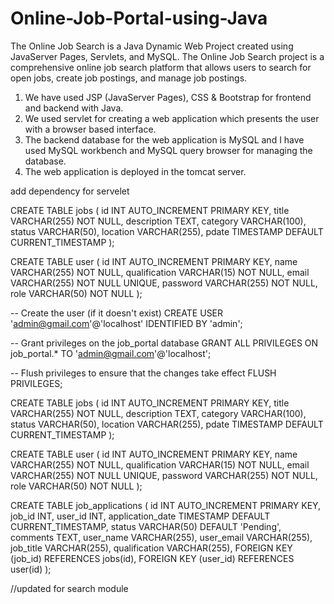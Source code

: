 # Online-Job-Portal-using-Java
The Online Job Search is a Java Dynamic Web Project created using JavaServer Pages, Servlets, and MySQL. 
The Online Job Search project is a comprehensive online job search platform that allows users to search for open jobs, create job postings, and manage job postings.
1. We have used JSP (JavaServer Pages), CSS & Bootstrap for frontend and backend with Java. 
2. We used servlet  for creating a web application which presents the user with a browser based interface.  
3. The backend database for the web application is MySQL and I have used MySQL workbench and MySQL query browser for managing the database. 
4. The web application is deployed in the tomcat server.


add dependency for servelet

CREATE TABLE jobs (
    id INT AUTO_INCREMENT PRIMARY KEY,
    title VARCHAR(255) NOT NULL,
    description TEXT,
    category VARCHAR(100),
    status VARCHAR(50),
    location VARCHAR(255),
    pdate TIMESTAMP DEFAULT CURRENT_TIMESTAMP
);


CREATE TABLE user (
    id INT AUTO_INCREMENT PRIMARY KEY,
    name VARCHAR(255) NOT NULL,
    qualification VARCHAR(15) NOT NULL,
    email VARCHAR(255) NOT NULL UNIQUE,
    password VARCHAR(255) NOT NULL,
    role VARCHAR(50) NOT NULL
);


-- Create the user (if it doesn't exist)
CREATE USER 'admin@gmail.com'@'localhost' IDENTIFIED BY 'admin';

-- Grant privileges on the job_portal database
GRANT ALL PRIVILEGES ON job_portal.* TO 'admin@gmail.com'@'localhost';

-- Flush privileges to ensure that the changes take effect
FLUSH PRIVILEGES;

CREATE TABLE jobs (
    id INT AUTO_INCREMENT PRIMARY KEY,
    title VARCHAR(255) NOT NULL,
    description TEXT,
    category VARCHAR(100),
    status VARCHAR(50),
    location VARCHAR(255),
    pdate TIMESTAMP DEFAULT CURRENT_TIMESTAMP
);

CREATE TABLE user (
    id INT AUTO_INCREMENT PRIMARY KEY,
    name VARCHAR(255) NOT NULL,
    qualification VARCHAR(15) NOT NULL,
    email VARCHAR(255) NOT NULL UNIQUE,
    password VARCHAR(255) NOT NULL,
    role VARCHAR(50) NOT NULL
);

CREATE TABLE job_applications (
    id INT AUTO_INCREMENT PRIMARY KEY,
    job_id INT,
    user_id INT,
    application_date TIMESTAMP DEFAULT CURRENT_TIMESTAMP,
    status VARCHAR(50) DEFAULT 'Pending',
    comments TEXT,
    user_name VARCHAR(255),
    user_email VARCHAR(255),
    job_title VARCHAR(255),
    qualification VARCHAR(255),
    FOREIGN KEY (job_id) REFERENCES jobs(id),
    FOREIGN KEY (user_id) REFERENCES user(id)
);

//updated for search module
